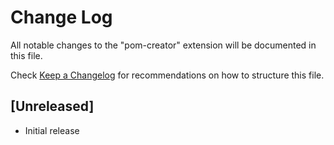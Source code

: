 # Change Log

All notable changes to the "pom-creator" extension will be documented in this file.

Check [Keep a Changelog](http://keepachangelog.com/) for recommendations on how to structure this file.

## [Unreleased]

- Initial release